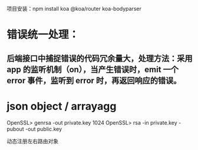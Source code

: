 项目安装：npm install koa @koa/router koa-bodyparser

# 错误统一处理：

## 后端接口中捕捉错误的代码冗余量大，处理方法：采用 app 的监听机制（on），当产生错误时，emit 一个 error 事件，监听到 error 时，再返回响应的错误。

# json object / arrayagg

OpenSSL> genrsa -out private.key 1024
OpenSSL> rsa -in private.key -pubout -out public.key

动态注册左右路由对象
